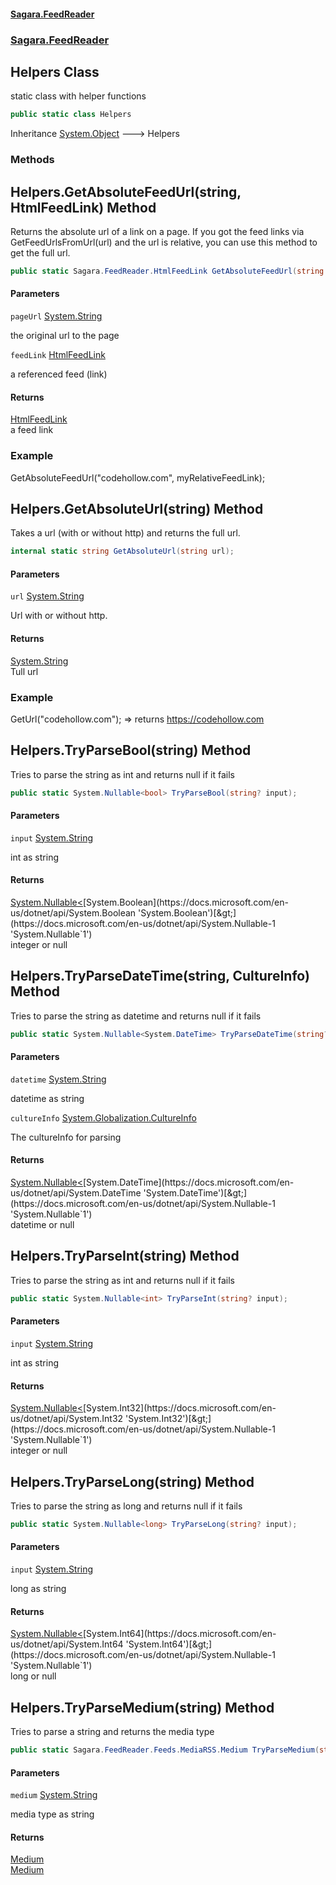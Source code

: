 #### [Sagara.FeedReader](index.md 'index')
### [Sagara.FeedReader](index.md#Sagara.FeedReader 'Sagara.FeedReader')

## Helpers Class

static class with helper functions

```csharp
public static class Helpers
```

Inheritance [System.Object](https://docs.microsoft.com/en-us/dotnet/api/System.Object 'System.Object') &#129106; Helpers
### Methods

<a name='Sagara.FeedReader.Helpers.GetAbsoluteFeedUrl(string,Sagara.FeedReader.HtmlFeedLink)'></a>

## Helpers.GetAbsoluteFeedUrl(string, HtmlFeedLink) Method

Returns the absolute url of a link on a page. If you got the feed links via  
GetFeedUrlsFromUrl(url) and the url is relative, you can use this method to get the full url.

```csharp
public static Sagara.FeedReader.HtmlFeedLink GetAbsoluteFeedUrl(string pageUrl, Sagara.FeedReader.HtmlFeedLink feedLink);
```
#### Parameters

<a name='Sagara.FeedReader.Helpers.GetAbsoluteFeedUrl(string,Sagara.FeedReader.HtmlFeedLink).pageUrl'></a>

`pageUrl` [System.String](https://docs.microsoft.com/en-us/dotnet/api/System.String 'System.String')

the original url to the page

<a name='Sagara.FeedReader.Helpers.GetAbsoluteFeedUrl(string,Sagara.FeedReader.HtmlFeedLink).feedLink'></a>

`feedLink` [HtmlFeedLink](Sagara.FeedReader.HtmlFeedLink.md 'Sagara.FeedReader.HtmlFeedLink')

a referenced feed (link)

#### Returns
[HtmlFeedLink](Sagara.FeedReader.HtmlFeedLink.md 'Sagara.FeedReader.HtmlFeedLink')  
a feed link

### Example
GetAbsoluteFeedUrl("codehollow.com", myRelativeFeedLink);

<a name='Sagara.FeedReader.Helpers.GetAbsoluteUrl(string)'></a>

## Helpers.GetAbsoluteUrl(string) Method

Takes a url (with or without http) and returns the full url.

```csharp
internal static string GetAbsoluteUrl(string url);
```
#### Parameters

<a name='Sagara.FeedReader.Helpers.GetAbsoluteUrl(string).url'></a>

`url` [System.String](https://docs.microsoft.com/en-us/dotnet/api/System.String 'System.String')

Url with or without http.

#### Returns
[System.String](https://docs.microsoft.com/en-us/dotnet/api/System.String 'System.String')  
Tull url

### Example
GetUrl("codehollow.com"); => returns https://codehollow.com

<a name='Sagara.FeedReader.Helpers.TryParseBool(string)'></a>

## Helpers.TryParseBool(string) Method

Tries to parse the string as int and returns null if it fails

```csharp
public static System.Nullable<bool> TryParseBool(string? input);
```
#### Parameters

<a name='Sagara.FeedReader.Helpers.TryParseBool(string).input'></a>

`input` [System.String](https://docs.microsoft.com/en-us/dotnet/api/System.String 'System.String')

int as string

#### Returns
[System.Nullable&lt;](https://docs.microsoft.com/en-us/dotnet/api/System.Nullable-1 'System.Nullable`1')[System.Boolean](https://docs.microsoft.com/en-us/dotnet/api/System.Boolean 'System.Boolean')[&gt;](https://docs.microsoft.com/en-us/dotnet/api/System.Nullable-1 'System.Nullable`1')  
integer or null

<a name='Sagara.FeedReader.Helpers.TryParseDateTime(string,System.Globalization.CultureInfo)'></a>

## Helpers.TryParseDateTime(string, CultureInfo) Method

Tries to parse the string as datetime and returns null if it fails

```csharp
public static System.Nullable<System.DateTime> TryParseDateTime(string? datetime, System.Globalization.CultureInfo? cultureInfo=null);
```
#### Parameters

<a name='Sagara.FeedReader.Helpers.TryParseDateTime(string,System.Globalization.CultureInfo).datetime'></a>

`datetime` [System.String](https://docs.microsoft.com/en-us/dotnet/api/System.String 'System.String')

datetime as string

<a name='Sagara.FeedReader.Helpers.TryParseDateTime(string,System.Globalization.CultureInfo).cultureInfo'></a>

`cultureInfo` [System.Globalization.CultureInfo](https://docs.microsoft.com/en-us/dotnet/api/System.Globalization.CultureInfo 'System.Globalization.CultureInfo')

The cultureInfo for parsing

#### Returns
[System.Nullable&lt;](https://docs.microsoft.com/en-us/dotnet/api/System.Nullable-1 'System.Nullable`1')[System.DateTime](https://docs.microsoft.com/en-us/dotnet/api/System.DateTime 'System.DateTime')[&gt;](https://docs.microsoft.com/en-us/dotnet/api/System.Nullable-1 'System.Nullable`1')  
datetime or null

<a name='Sagara.FeedReader.Helpers.TryParseInt(string)'></a>

## Helpers.TryParseInt(string) Method

Tries to parse the string as int and returns null if it fails

```csharp
public static System.Nullable<int> TryParseInt(string? input);
```
#### Parameters

<a name='Sagara.FeedReader.Helpers.TryParseInt(string).input'></a>

`input` [System.String](https://docs.microsoft.com/en-us/dotnet/api/System.String 'System.String')

int as string

#### Returns
[System.Nullable&lt;](https://docs.microsoft.com/en-us/dotnet/api/System.Nullable-1 'System.Nullable`1')[System.Int32](https://docs.microsoft.com/en-us/dotnet/api/System.Int32 'System.Int32')[&gt;](https://docs.microsoft.com/en-us/dotnet/api/System.Nullable-1 'System.Nullable`1')  
integer or null

<a name='Sagara.FeedReader.Helpers.TryParseLong(string)'></a>

## Helpers.TryParseLong(string) Method

Tries to parse the string as long and returns null if it fails

```csharp
public static System.Nullable<long> TryParseLong(string? input);
```
#### Parameters

<a name='Sagara.FeedReader.Helpers.TryParseLong(string).input'></a>

`input` [System.String](https://docs.microsoft.com/en-us/dotnet/api/System.String 'System.String')

long as string

#### Returns
[System.Nullable&lt;](https://docs.microsoft.com/en-us/dotnet/api/System.Nullable-1 'System.Nullable`1')[System.Int64](https://docs.microsoft.com/en-us/dotnet/api/System.Int64 'System.Int64')[&gt;](https://docs.microsoft.com/en-us/dotnet/api/System.Nullable-1 'System.Nullable`1')  
long or null

<a name='Sagara.FeedReader.Helpers.TryParseMedium(string)'></a>

## Helpers.TryParseMedium(string) Method

Tries to parse a string and returns the media type

```csharp
public static Sagara.FeedReader.Feeds.MediaRSS.Medium TryParseMedium(string? medium);
```
#### Parameters

<a name='Sagara.FeedReader.Helpers.TryParseMedium(string).medium'></a>

`medium` [System.String](https://docs.microsoft.com/en-us/dotnet/api/System.String 'System.String')

media type as string

#### Returns
[Medium](Sagara.FeedReader.Feeds.MediaRSS.Medium.md 'Sagara.FeedReader.Feeds.MediaRSS.Medium')  
[Medium](Sagara.FeedReader.Feeds.MediaRSS.Medium.md 'Sagara.FeedReader.Feeds.MediaRSS.Medium')